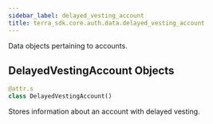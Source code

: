 ```yaml
---
sidebar_label: delayed_vesting_account
title: terra_sdk.core.auth.data.delayed_vesting_account
---
```


Data objects pertaining to accounts.

## DelayedVestingAccount Objects

```python
@attr.s
class DelayedVestingAccount()
```

Stores information about an account with delayed vesting.


